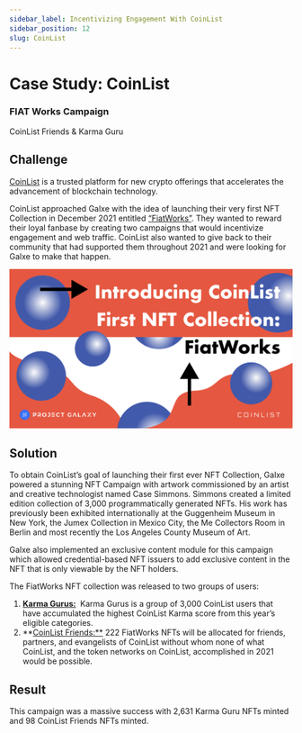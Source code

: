 ```yaml
---
sidebar_label: Incentivizing Engagement With CoinList
sidebar_position: 12
slug: CoinList
---
```

# Case Study: CoinList

### FIAT Works Campaign

CoinList Friends & Karma Guru

## Challenge

[CoinList](https://twitter.com/CoinList) is a trusted platform for new crypto offerings that accelerates the advancement of blockchain technology. 

CoinList approached Galxe with the idea of launching their very first NFT Collection in December 2021 entitled [“FiatWorks”](https://blog.galxe.com/colinlist-takes-its-first-nft-collection-to-the-galaxy-e2393cefbe2). They wanted to reward their loyal fanbase by creating two campaigns that would incentivize engagement and web traffic. CoinList also wanted to give back to their community that had supported them throughout 2021 and were looking for Galxe to make that happen.

![Untitled](assets/coinlist.png)

## Solution

To obtain CoinList’s goal of launching their first ever NFT Collection, Galxe powered a stunning NFT Campaign with artwork commissioned by an artist and creative technologist named Case Simmons. Simmons created a limited edition collection of 3,000 programmatically generated NFTs. His work has previously been exhibited internationally at the Guggenheim Museum in New York, the Jumex Collection in Mexico City, the Me Collectors Room in Berlin and most recently the Los Angeles County Museum of Art.

Galxe also implemented an exclusive content module for this campaign which allowed credential-based NFT issuers to add exclusive content in the NFT that is only viewable by the NFT holders.

The FiatWorks NFT collection was released to two groups of users: 

1. **[Karma Gurus:](https://galxe.com/coinlist/campaign/GC2KYUUpqT)**
    Karma Gurus is a group of 3,000 CoinList users that have accumulated the highest CoinList Karma score from this year’s eligible categories.
2. **[CoinList Friends:**](https://galxe.com/coinlist/campaign/GCAQYUUoVG) 222 FiatWorks NFTs will be allocated for friends, partners, and evangelists of CoinList without whom none of what CoinList, and the token networks on CoinList, accomplished in 2021 would be possible.

## Result

This campaign was a massive success with 2,631 Karma Guru NFTs minted and 98 CoinList Friends NFTs minted.